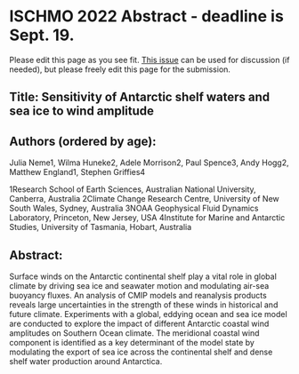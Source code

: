 # ISCHMO 2022 Abstract - deadline is Sept. 19.

Please edit this page as you see fit. [This issue](https://github.com/adele157/easterlies-collaborative-project/issues/41) can be used for discussion (if needed), but please freely edit this page for the submission.

## Title: Sensitivity of Antarctic shelf waters and sea ice to wind amplitude


## Authors (ordered by age): 
Julia Neme1, Wilma Huneke2, Adele Morrison2, Paul Spence3, Andy Hogg2, Matthew England1, Stephen Griffies4 

1Research School of Earth Sciences, Australian National University, Canberra, Australia
2Climate Change Research Centre, University of New South Wales, Sydney, Australia
3NOAA Geophysical Fluid Dynamics Laboratory, Princeton, New Jersey, USA
4Institute for Marine and Antarctic Studies, University of Tasmania, Hobart, Australia

## Abstract:
Surface winds on the Antarctic continental shelf play a vital role in global climate by driving sea ice and seawater motion and modulating air-sea buoyancy fluxes. An analysis of CMIP models and reanalysis products reveals large uncertainties in the strength of these winds in historical and future climate. Experiments with a global, eddying ocean and sea ice model are conducted to explore the impact of different Antarctic coastal wind amplitudes on Southern Ocean climate. The meridional coastal wind component is identified as a key determinant of the model state by modulating the export of sea ice across the continental shelf and dense shelf water production around Antarctica.
